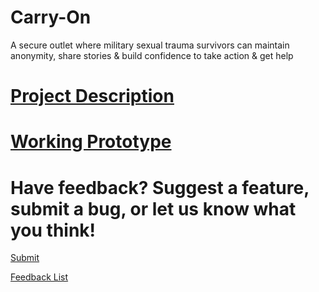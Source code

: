 # Carry-On
A secure outlet where military sexual trauma survivors can maintain anonymity, share stories & build confidence to take action & get help

# [Project Description](https://devpost.com/software/carry-on-moving-forward-with-military-sexual-trauma) 

# [Working Prototype](https://carryon.online/)

# Have feedback? Suggest a feature, submit a bug, or let us know what you think!
[Submit](https://github.com/TechForJustice/Carry-On/issues/new)

[Feedback List](https://github.com/TechForJustice/Carry-On/issues)

